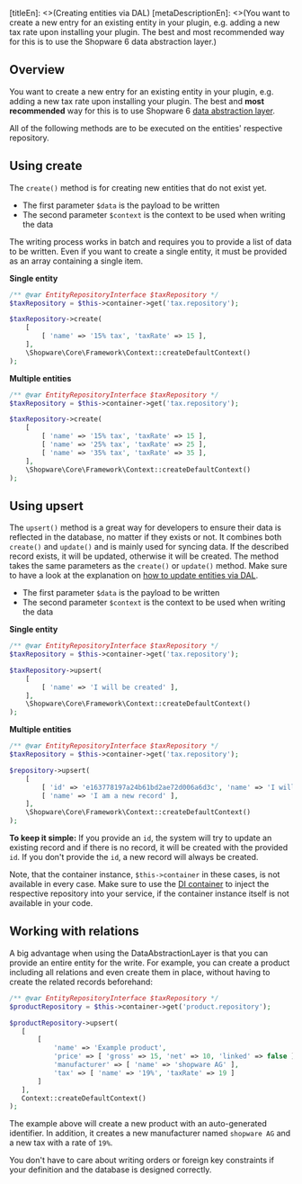 [titleEn]: <>(Creating entities via DAL)
[metaDescriptionEn]: <>(You want to create a new entry for an existing entity in your plugin, e.g. adding a new tax rate upon installing your plugin. The best and most recommended way for this is to use the Shopware 6 data abstraction layer.)

## Overview

You want to create a new entry for an existing entity in your plugin, e.g. adding a new tax rate upon installing your plugin.
The best and **most recommended** way for this is to use Shopware 6 [data abstraction layer](./../2-internals/1-core/20-data-abstraction-layer/__categoryInfo.md).

All of the following methods are to be executed on the entities' respective repository.

## Using create

The `create()` method is for creating new entities that do not exist yet.

- The first parameter `$data` is the payload to be written
- The second parameter `$context` is the context to be used when writing the data

The writing process works in batch and requires you to provide a list of data to be written.
Even if you want to create a single entity, it must be provided as an array containing a single item.

**Single entity**

```php
/** @var EntityRepositoryInterface $taxRepository */
$taxRepository = $this->container->get('tax.repository');

$taxRepository->create(
    [
        [ 'name' => '15% tax', 'taxRate' => 15 ],
    ],
    \Shopware\Core\Framework\Context::createDefaultContext()
);
```

**Multiple entities**

```php
/** @var EntityRepositoryInterface $taxRepository */
$taxRepository = $this->container->get('tax.repository');

$taxRepository->create(
    [
        [ 'name' => '15% tax', 'taxRate' => 15 ],
        [ 'name' => '25% tax', 'taxRate' => 25 ],
        [ 'name' => '35% tax', 'taxRate' => 35 ],
    ],
    \Shopware\Core\Framework\Context::createDefaultContext()
);
```

## Using upsert

The `upsert()` method is a great way for developers to ensure their data is reflected in the database,
no matter if they exists or not. It combines both `create()` and `update()` and is mainly used for syncing data.
If the described record exists, it will be updated, otherwise it will be created.
The method takes the same parameters as the `create()` or `update()` method.
Make sure to have a look at the explanation on [how to update entities via DAL](./150-updating-entities-dal.md).

- The first parameter `$data` is the payload to be written
- The second parameter `$context` is the context to be used when writing the data

**Single entity**

```php
/** @var EntityRepositoryInterface $taxRepository */
$taxRepository = $this->container->get('tax.repository');

$taxRepository->upsert(
    [
        [ 'name' => 'I will be created' ],
    ],
    \Shopware\Core\Framework\Context::createDefaultContext()
);
```

**Multiple entities**

```php
/** @var EntityRepositoryInterface $taxRepository */
$taxRepository = $this->container->get('tax.repository');

$repository->upsert(
    [
        [ 'id' => 'e163778197a24b61bd2ae72d006a6d3c', 'name' => 'I will have an updated name' ],
        [ 'name' => 'I am a new record' ],
    ],
    \Shopware\Core\Framework\Context::createDefaultContext()
);
```

**To keep it simple:** If you provide an `id`, the system will try to update an existing record and if there is no
 record, it will be created with the provided `id`.
 If you don't provide the `id`, a new record will always be created.
 
 Note, that the container instance, `$this->container` in these cases, is not available in every case.
 Make sure to use the [DI container](https://symfony.com/doc/current/service_container.html) to inject the respective repository
 into your service, if the container instance itself is not available in your code.
 
 ## Working with relations
 
 A big advantage when using the DataAbstractionLayer is that you can provide an entire entity for the write.
 For example, you can create a product including all relations and even create them in place, without having to create the related records beforehand:
 
 ```php
/** @var EntityRepositoryInterface $taxRepository */
$productRepository = $this->container->get('product.repository');

$productRepository->upsert(
    [
        [
            'name' => 'Example product',
            'price' => [ 'gross' => 15, 'net' => 10, 'linked' => false ],
            'manufacturer' => [ 'name' => 'shopware AG' ],
            'tax' => [ 'name' => '19%', 'taxRate' => 19 ]
        ]
    ],
    Context::createDefaultContext()
);
 ```
 
 The example above will create a new product with an auto-generated identifier. In addition, it creates a new manufacturer named `shopware AG`
 and a new tax with a rate of `19%`.
 
 You don't have to care about writing orders or foreign key constraints if your definition and the database is designed correctly.
